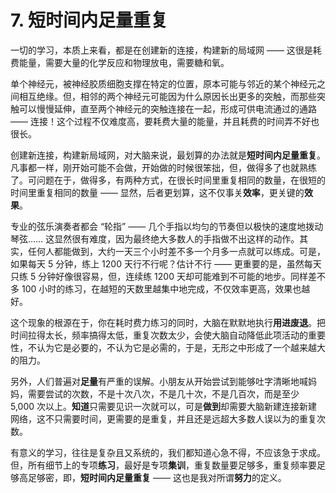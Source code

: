 # 7. 短时间内足量重复

一切的学习，本质上来看，都是在创建新的连接，构建新的局域网 —— 这很是耗费能量，需要大量的化学反应和物理放电，需要糖和氧。

单个神经元，被神经胶质细胞支撑在特定的位置，原本可能与邻近的某个神经元之间相互绝缘。但，相邻的两个神经元可能因为什么原因长出更多的突触，而那些突触可以慢慢延伸，直至两个神经元的突触连接在一起，形成可供电流通过的通路 —— 连接！这个过程不仅难度高，要耗费大量的能量，并且耗费的时间弄不好也很长。

创建新连接，构建新局域网，对大脑来说，最划算的办法就是**短时间内足量重复**。凡事都一样，刚开始可能不会做，开始做的时候很笨拙，但，做得多了也就熟练了。可问题在于，做得多，有两种方式，在很长时间里重复相同的数量，在很短的时间里重复相同的数量 —— 显然，后者更划算，这不仅事关**效率**，更关键的**效果**。

专业的弦乐演奏者都会 “轮指” —— 几个手指以均匀的节奏但以极快的速度地拨动琴弦…… 这显然很有难度，因为最终绝大多数人的手指做不出这样的动作。其实，任何人都能做到，大约一天三个小时差不多一个月多一点就可以练成。可是，如果每天 5 分钟，练上 1200 天行不行呢？估计不行 —— 更重要的是，虽然每天只练 5 分钟好像很容易，但，连续练 1200 天却可能难到不可能的地步。同样差不多 100 小时的练习，在越短的天数里越集中地完成，不仅效率更高，效果也越好。

这个现象的根源在于，你在耗时费力练习的同时，大脑在默默地执行**用进废退**。把时间拉得太长，频率搞得太低，重复次数太少，会使大脑自动降低此项活动的重要性，不认为它是必要的，不认为它是必需的，于是，无形之中形成了一个越来越大的阻力。

另外，人们普遍对**足量**有严重的误解。小朋友从开始尝试到能够吐字清晰地喊妈妈，需要尝试的次数，不是十次八次，不是几十次，不是几百次，而是至少 5,000 次以上。**知道**只需要见识一次就可以，可是**做到**却需要大脑新建连接新建网络，这不只需要时间，更需要的是重复，并且还是远超大多数人误以为的重复次数。

有意义的学习，往往是复杂且又系统的，我们都知道心急不得，不应该急于求成。但，所有细节上的专项**练习**，最好是专项**集训**，重复数量要足够多，重复频率要足够高足够密，即，**短时间内足量重复** —— 这也是我对所谓**努力**的定义。

